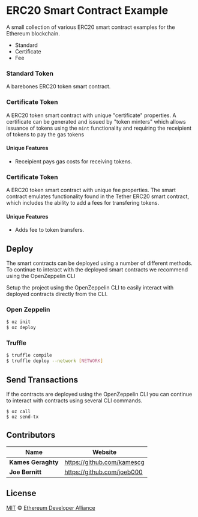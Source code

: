 # ERC20 Smart Contract Example

A small collection of various ERC20 smart contract examples for the Ethereum blockchain.

- Standard
- Certificate
- Fee

### Standard Token

A barebones ERC20 token smart contract.

### Certificate Token

A ERC20 token smart contract with unique "certificate" properties. A certificate can be generated and issued by "token minters" which allows issuance of tokens using the `mint` functionality and requiring the receipient of tokens to pay the gas tokens

#### Unique Features

- Receipient pays gas costs for receiving tokens.

### Certificate Token

A ERC20 token smart contract with unique fee properties. The smart contract emulates functionality found in the Tether ERC20 smart contract, which includes the ability to add a fees for transfering tokens.

#### Unique Features

- Adds fee to token transfers.

## Deploy

The smart contracts can be deployed using a number of different methods. To continue to interact with the deployed smart contracts we recommend using the OpenZeppelin CLI

Setup the project using the OpenZeppelin CLI to easily interact with deployed contracts directly from the CLI.

### Open Zeppelin

```.sh
$ oz init
$ oz deploy
```

### Truffle

```.sh
$ truffle compile
$ truffle deploy --network [NETWORK]
```

## Send Transactions

If the contracts are deployed using the OpenZeppelin CLI you can continue to interact with contracts using several CLI commands.

```
$ oz call
$ oz send-tx
```

## Contributors

| Name               | Website                      |
| ------------------ | ---------------------------- |
| **Kames Geraghty** | <https://github.com/kamescg> |
| **Joe Bernitt**    | <https://github.com/joeb000> |

## License

[MIT](LICENSE) © [Ethereum Developer Alliance](https://github.com/EthereumDeveloperAlliance)
